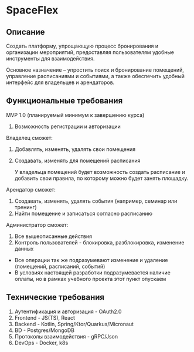 # SpaceFlex
## Описание

Создать платформу, упрощающую процесс бронирования и организации мероприятий,
предоставляя пользователям удобные инструменты для взаимодействия.

Основное назначение – упростить поиск и бронирование помещений, управление расписаниями и событиями,
а также обеспечить удобный интерфейс для владельцев и арендаторов.


## Функциональные требования 

MVP 1.0 (планируемый минимум к завершению курса)
1. Возможность регистрации и авторизации

Владелец сможет:
1. Добавлять, изменять, удалять свои помещения
2. Создавать, изменять для помещений расписания
    
    У владельца помещений будет возможность создать расписание и добавить свои правила,
по которому можно будет занять площадку.

Арендатор сможет:
1. Создавать, изменять, удалять события (например, семинар или тренинг)
2. Найти помещение и записаться согласно расписанию

Администратор сможет:
1. Все вышеописанные действия
2. Контроль пользователей - блокировка, разблокировка, изменение данных


* Все операции так же подразумевают изменение и удаление (помещений, расписаний, событий)
* В условиях настоящей разработки подразумевается наличие оплаты, но в рамках учебного проекта этот пункт опускаем

## Технические требования

1. Аутентификация и авторизация - OAuth2.0
2. Frontend - JS(TS), React
3. Backend - Kotlin, Spring/Ktor/Quarkus/Micronaut
4. BD - Postgres/MongoDB
5. Протоколы взаимодействия - gRPC/Json
6. DevOps - Docker, k8s
